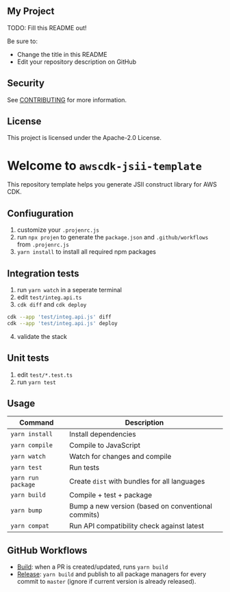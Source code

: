 ## My Project

TODO: Fill this README out!

Be sure to:

* Change the title in this README
* Edit your repository description on GitHub

## Security

See [CONTRIBUTING](CONTRIBUTING.md#security-issue-notifications) for more information.

## License

This project is licensed under the Apache-2.0 License.
# Welcome to `awscdk-jsii-template`

This repository template helps you generate JSII construct library for AWS CDK.


## Confiuguration

1. customize your `.projenrc.js`
1. run `npx projen` to generate the `package.json` and `.github/workflows` from `.projenrc.js`
2. `yarn install` to install all required npm packages


## Integration tests

1. run `yarn watch` in a seperate terminal
2. edit `test/integ.api.ts`
3. `cdk diff` and `cdk deploy`

```bash
cdk --app 'test/integ.api.js' diff
cdk --app 'test/integ.api.js' deploy
```

4. validate the stack

## Unit tests

1. edit `test/*.test.ts`
2. run `yarn test`


## Usage

| Command          | Description                                       |
|------------------|---------------------------------------------------|
|`yarn install`    |Install dependencies                               |
|`yarn compile`    |Compile to JavaScript                              |
|`yarn watch`      |Watch for changes and compile                      |
|`yarn test`       |Run tests                                          |
|`yarn run package`|Create `dist` with bundles for all languages       |
|`yarn build`      |Compile + test + package                           |
|`yarn bump`       |Bump a new version (based on conventional commits) |
|`yarn compat`     |Run API compatibility check against latest         |

## GitHub Workflows

- [Build](./.github/workflows/build.yml): when a PR is created/updated, runs `yarn build`
- [Release](./.github/workflows/release.yml): `yarn build` and publish to all package managers for every commit to `master` (ignore if current version is already released).

